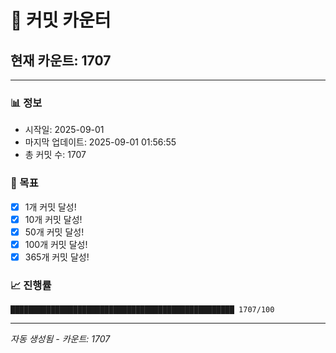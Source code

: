 # 🔢 커밋 카운터

## 현재 카운트: 1707

---

### 📊 정보
- 시작일: 2025-09-01
- 마지막 업데이트: 2025-09-01 01:56:55
- 총 커밋 수: 1707

### 🎯 목표
- [x] 1개 커밋 달성!
- [x] 10개 커밋 달성!
- [x] 50개 커밋 달성!
- [x] 100개 커밋 달성!
- [x] 365개 커밋 달성!

### 📈 진행률
```
██████████████████████████████████████████████████ 1707/100
```

---
*자동 생성됨 - 카운트: 1707*

